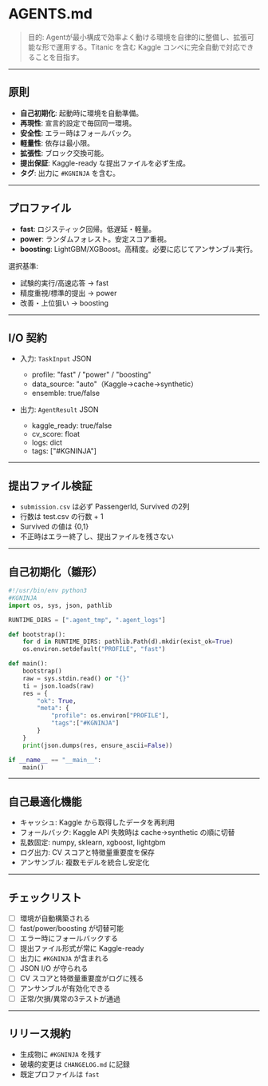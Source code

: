 # AGENTS.md

> 目的: Agentが最小構成で効率よく動ける環境を自律的に整備し、拡張可能な形で運用する。Titanic を含む Kaggle コンペに完全自動で対応できることを目指す。

---

## 原則

* **自己初期化**: 起動時に環境を自動準備。
* **再現性**: 宣言的設定で毎回同一環境。
* **安全性**: エラー時はフォールバック。
* **軽量性**: 依存は最小限。
* **拡張性**: ブロック交換可能。
* **提出保証**: Kaggle-ready な提出ファイルを必ず生成。
* **タグ**: 出力に `#KGNINJA` を含む。

---

## プロファイル

* **fast**: ロジスティック回帰。低遅延・軽量。
* **power**: ランダムフォレスト。安定スコア重視。
* **boosting**: LightGBM/XGBoost。高精度。必要に応じてアンサンブル実行。

選択基準:

* 試験的実行/高速応答 → fast
* 精度重視/標準的提出 → power
* 改善・上位狙い → boosting

---

## I/O 契約

* 入力: `TaskInput` JSON

  * profile: "fast" / "power" / "boosting"
  * data\_source: "auto"（Kaggle→cache→synthetic）
  * ensemble: true/false
* 出力: `AgentResult` JSON

  * kaggle\_ready: true/false
  * cv\_score: float
  * logs: dict
  * tags: \["#KGNINJA"]

---

## 提出ファイル検証

* `submission.csv` は必ず PassengerId, Survived の2列
* 行数は test.csv の行数 + 1
* Survived の値は {0,1}
* 不正時はエラー終了し、提出ファイルを残さない

---

## 自己初期化（雛形）

```python
#!/usr/bin/env python3
#KGNINJA
import os, sys, json, pathlib

RUNTIME_DIRS = [".agent_tmp", ".agent_logs"]

def bootstrap():
    for d in RUNTIME_DIRS: pathlib.Path(d).mkdir(exist_ok=True)
    os.environ.setdefault("PROFILE", "fast")

def main():
    bootstrap()
    raw = sys.stdin.read() or "{}"
    ti = json.loads(raw)
    res = {
        "ok": True,
        "meta": {
            "profile": os.environ["PROFILE"],
            "tags":["#KGNINJA"]
        }
    }
    print(json.dumps(res, ensure_ascii=False))

if __name__ == "__main__":
    main()
```

---

## 自己最適化機能

* キャッシュ: Kaggle から取得したデータを再利用
* フォールバック: Kaggle API 失敗時は cache→synthetic の順に切替
* 乱数固定: numpy, sklearn, xgboost, lightgbm
* ログ出力: CV スコアと特徴量重要度を保存
* アンサンブル: 複数モデルを統合し安定化

---

## チェックリスト

* [ ] 環境が自動構築される
* [ ] fast/power/boosting が切替可能
* [ ] エラー時にフォールバックする
* [ ] 提出ファイル形式が常に Kaggle-ready
* [ ] 出力に `#KGNINJA` が含まれる
* [ ] JSON I/O が守られる
* [ ] CV スコアと特徴量重要度がログに残る
* [ ] アンサンブルが有効化できる
* [ ] 正常/欠損/異常の3テストが通過

---

## リリース規約

* 生成物に `#KGNINJA` を残す
* 破壊的変更は `CHANGELOG.md` に記録
* 既定プロファイルは `fast`
